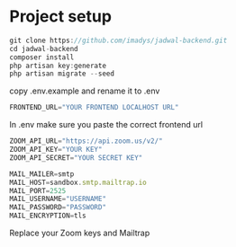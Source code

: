 # Project setup
```js
git clone https://github.com/imadys/jadwal-backend.git
cd jadwal-backend
composer install
php artisan key:generate
php artisan migrate --seed
```
copy .env.example and rename it to .env
```js
FRONTEND_URL="YOUR FRONTEND LOCALHOST URL"
```
In .env make sure you paste the correct frontend url

```js
ZOOM_API_URL="https://api.zoom.us/v2/"
ZOOM_API_KEY="YOUR KEY"
ZOOM_API_SECRET="YOUR SECRET KEY"

MAIL_MAILER=smtp
MAIL_HOST=sandbox.smtp.mailtrap.io
MAIL_PORT=2525
MAIL_USERNAME="USERNAME"
MAIL_PASSWORD="PASSWORD"
MAIL_ENCRYPTION=tls
```
Replace your Zoom keys and Mailtrap
